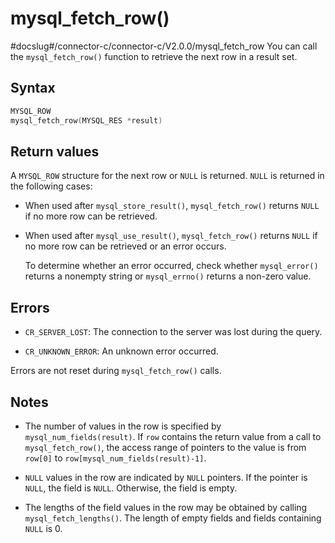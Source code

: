 mysql_fetch_row()
======================================
#docslug#/connector-c/connector-c/V2.0.0/mysql_fetch_row
You can call the `mysql_fetch_row()` function to retrieve the next row in a result set.

Syntax
---------------------------

```c
MYSQL_ROW
mysql_fetch_row(MYSQL_RES *result)
```



Return values
----------------------------------

A `MYSQL_ROW` structure for the next row or `NULL` is returned.
`NULL` is returned in the following cases:

* When used after `mysql_store_result()`, `mysql_fetch_row()` returns `NULL` if no more row can be retrieved.



* When used after `mysql_use_result()`, `mysql_fetch_row()` returns `NULL` if no more row can be retrieved or an error occurs.

  To determine whether an error occurred, check whether `mysql_error()` returns a nonempty string or `mysql_errno()` returns a non-zero value.





Errors
---------------------------

* `CR_SERVER_LOST`: The connection to the server was lost during the query.



* `CR_UNKNOWN_ERROR`: An unknown error occurred.






Errors are not reset during `mysql_fetch_row()` calls.

Notes
--------------------------

* The number of values in the row is specified by `mysql_num_fields(result)`. If `row` contains the return value from a call to `mysql_fetch_row()`, the access range of pointers to the value is from `row[0]` to `row[mysql_num_fields(result)-1]`.



* `NULL` values in the row are indicated by `NULL` pointers. If the pointer is `NULL`, the field is `NULL`. Otherwise, the field is empty.



* The lengths of the field values in the row may be obtained by calling `mysql_fetch_lengths()`. The length of empty fields and fields containing `NULL` is 0.

